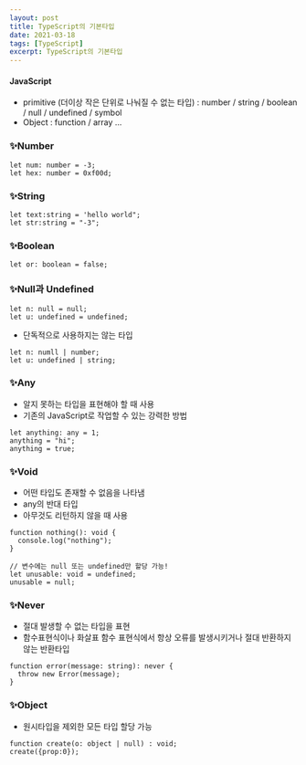 ```yaml
---
layout: post
title: TypeScript의 기본타입
date: 2021-03-18
tags: [TypeScript]
excerpt: TypeScript의 기본타입
---
```


#### JavaScript

- primitive (더이상 작은 단위로 나눠질 수 없는 타입)
  : number / string / boolean / null / undefined / symbol
- Object
  : function / array ...

### ✨Number

```tsx
let num: number = -3;
let hex: number = 0xf00d;
```

### ✨String

```tsx
let text:string = 'hello world";
let str:string = "-3";
```

### ✨Boolean

```tsx
let or: boolean = false;
```

### ✨Null과 Undefined

```tsx
let n: null = null;
let u: undefined = undefined;
```

- 단독적으로 사용하지는 않는 타입

```tsx
let n: numll | number;
let u: undefined | string;
```

### ✨Any

- 알지 못하는 타입을 표현해야 할 때 사용
- 기존의 JavaScript로 작업할 수 있는 강력한 방법

```tsx
let anything: any = 1;
anything = "hi";
anything = true;
```

### ✨Void

- 어떤 타입도 존재할 수 없음을 나타냄
- any의 반대 타입
- 아무것도 리턴하지 않을 때 사용

```tsx
function nothing(): void {
  console.log("nothing");
}

// 변수에는 null 또는 undefined만 할당 가능!
let unusable: void = undefined;
unusable = null;
```

### ✨Never

- 절대 발생할 수 없는 타입을 표현
- 함수표현식이나 화살표 함수 표현식에서 항상 오류를 발생시키거나 절대 반환하지 않는 반환타입

```tsx
function error(message: string): never {
  throw new Error(message);
}
```

### ✨Object

- 원시타입을 제외한 모든 타입 할당 가능

```tsx
function create(o: object | null) : void;
create({prop:0});
```

